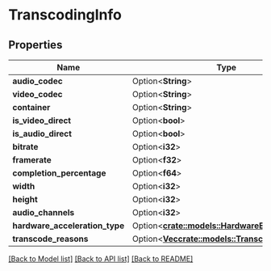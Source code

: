 # TranscodingInfo

## Properties

Name | Type | Description | Notes
------------ | ------------- | ------------- | -------------
**audio_codec** | Option<**String**> |  | [optional]
**video_codec** | Option<**String**> |  | [optional]
**container** | Option<**String**> |  | [optional]
**is_video_direct** | Option<**bool**> |  | [optional]
**is_audio_direct** | Option<**bool**> |  | [optional]
**bitrate** | Option<**i32**> |  | [optional]
**framerate** | Option<**f32**> |  | [optional]
**completion_percentage** | Option<**f64**> |  | [optional]
**width** | Option<**i32**> |  | [optional]
**height** | Option<**i32**> |  | [optional]
**audio_channels** | Option<**i32**> |  | [optional]
**hardware_acceleration_type** | Option<[**crate::models::HardwareEncodingType**](HardwareEncodingType.md)> |  | [optional]
**transcode_reasons** | Option<[**Vec<crate::models::TranscodeReason>**](TranscodeReason.md)> |  | [optional]

[[Back to Model list]](../README.md#documentation-for-models) [[Back to API list]](../README.md#documentation-for-api-endpoints) [[Back to README]](../README.md)



